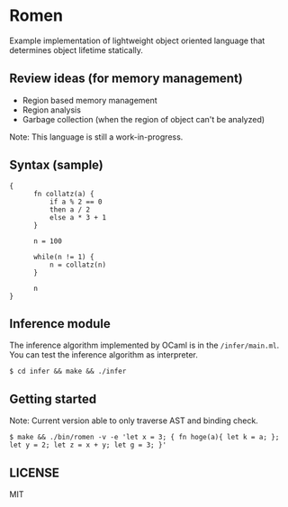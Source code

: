 # Romen

Example implementation of lightweight object oriented language that determines object lifetime statically.

## Review ideas (for memory management)

- Region based memory management
- Region analysis
- Garbage collection (when the region of object can't be analyzed)

Note: This language is still a work-in-progress.

## Syntax (sample)

```
{
      fn collatz(a) {
          if a % 2 == 0
          then a / 2
          else a * 3 + 1
      }

      n = 100

      while(n != 1) {
          n = collatz(n)
      }

      n
}
```

## Inference module

The inference algorithm implemented by OCaml is in the `/infer/main.ml`.
You can test the inference algorithm as interpreter.

```console
$ cd infer && make && ./infer
```

## Getting started

Note: Current version able to only traverse AST and binding check.

```console
$ make && ./bin/romen -v -e 'let x = 3; { fn hoge(a){ let k = a; }; let y = 2; let z = x + y; let g = 3; }'
```

## LICENSE
MIT
